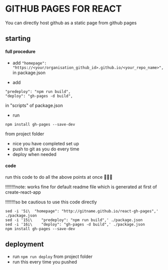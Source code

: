 # GITHUB PAGES FOR REACT
You can directly host github as a static page from github pages
## starting

#### full procedure
- add ```"homepage": "https://<your/organisation_github_id>.github.io/<your_repo_name>",```  in package.json

- add
```
"predeploy": "npm run build",
"deploy": "gh-pages -d build",
```
in "scripts" of package.json
- run
```
npm install gh-pages --save-dev 
```
from project folder 

- nice you have completed set up
- push to git as you do every time
- deploy when needed
#### code
run this code to do all the above points at once 🙂🙂🙂

!!!!!!!!note: works fine for default readme file which is generated at first of create-react-app 

!!!!!!!!so be cautious to use this code directly
```
sed -i '5i\  "homepage": "http://gitname.github.io/react-gh-pages",' ./package.json
sed -i '15i\    "predeploy": "npm run build",' ./package.json
sed -i '16i\    "deploy": "gh-pages -d build",' ./package.json
npm install gh-pages --save-dev
```

## deployment
- run ```npm run deploy``` from project folder
- run this every time you pushed
